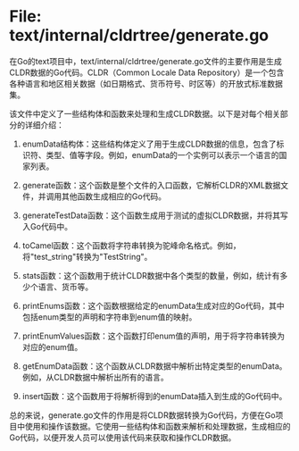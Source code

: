 # File: text/internal/cldrtree/generate.go

在Go的text项目中，text/internal/cldrtree/generate.go文件的主要作用是生成CLDR数据的Go代码。CLDR（Common Locale Data Repository）是一个包含各种语言和地区相关数据（如日期格式、货币符号、时区等）的开放式标准数据集。

该文件中定义了一些结构体和函数来处理和生成CLDR数据。以下是对每个相关部分的详细介绍：

1. enumData结构体：这些结构体定义了用于生成CLDR数据的信息，包含了标识符、类型、值等字段。例如，enumData的一个实例可以表示一个语言的国家列表。

2. generate函数：这个函数是整个文件的入口函数，它解析CLDR的XML数据文件，并调用其他函数生成相应的Go代码。

3. generateTestData函数：这个函数生成用于测试的虚拟CLDR数据，并将其写入Go代码中。

4. toCamel函数：这个函数将字符串转换为驼峰命名格式。例如，将"test_string"转换为"TestString"。

5. stats函数：这个函数用于统计CLDR数据中各个类型的数量，例如，统计有多少个语言、货币等。

6. printEnums函数：这个函数根据给定的enumData生成对应的Go代码，其中包括enum类型的声明和字符串到enum值的映射。

7. printEnumValues函数：这个函数打印enum值的声明，用于将字符串转换为对应的enum值。

8. getEnumData函数：这个函数从CLDR数据中解析出特定类型的enumData。例如，从CLDR数据中解析出所有的语言。

9. insert函数：这个函数用于将解析得到的enumData插入到生成的Go代码中。

总的来说，generate.go文件的作用是将CLDR数据转换为Go代码，方便在Go项目中使用和操作该数据。它使用一些结构体和函数来解析和处理数据，生成相应的Go代码，以便开发人员可以使用该代码来获取和操作CLDR数据。

